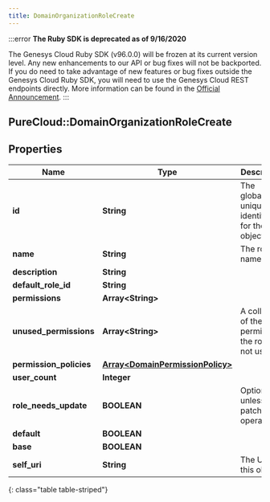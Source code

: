 ```yaml
---
title: DomainOrganizationRoleCreate
---
```


:::error
**The Ruby SDK is deprecated as of 9/16/2020**

The Genesys Cloud Ruby SDK (v96.0.0) will be frozen at its current version level. Any new enhancements to our API or bug fixes will not be backported. If you do need to take advantage of new features or bug fixes outside the Genesys Cloud Ruby SDK, you will need to use the Genesys Cloud REST endpoints directly. More information can be found in the [Official Announcement](https://developer.mypurecloud.com/forum/t/announcement-genesys-cloud-ruby-sdk-end-of-life/8850).
:::


## PureCloud::DomainOrganizationRoleCreate

## Properties

|Name | Type | Description | Notes|
|------------ | ------------- | ------------- | -------------|
| **id** | **String** | The globally unique identifier for the object. | [optional] |
| **name** | **String** | The role name | |
| **description** | **String** |  | [optional] |
| **default_role_id** | **String** |  | [optional] |
| **permissions** | **Array&lt;String&gt;** |  | [optional] |
| **unused_permissions** | **Array&lt;String&gt;** | A collection of the permissions the role is not using | [optional] |
| **permission_policies** | [**Array&lt;DomainPermissionPolicy&gt;**](DomainPermissionPolicy.html) |  | [optional] |
| **user_count** | **Integer** |  | [optional] |
| **role_needs_update** | **BOOLEAN** | Optional unless patch operation. | [optional] |
| **default** | **BOOLEAN** |  | [optional] |
| **base** | **BOOLEAN** |  | [optional] |
| **self_uri** | **String** | The URI for this object | [optional] |
{: class="table table-striped"}


